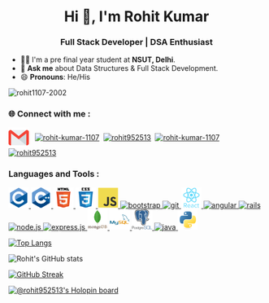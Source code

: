 <h1 align="center">Hi 👋, I'm Rohit Kumar</h1>
<h3 align="center">Full Stack Developer | DSA Enthusiast</h3>

- 👨‍🎓 I'm a pre final year student at **NSUT, Delhi**.
- 💬 **Ask me** about Data Structures & Full Stack Development.
- 😄 **Pronouns**: He/His<br/>
<p align="left"> <img src="https://komarev.com/ghpvc/?username=rohit1107-2002&label=Profile%20views&color=0e75b6&style=flat" alt="rohit1107-2002" /> </p>
<h3 align="left">🌐 Connect with me :</h3>
<p align="left">
<a href="mailto:rohit952513@gmail.com"><img align="center" src="https://github.com/deut-erium/deut-erium/blob/master/assets/gmail.svg" height="40" width="40" alt="mail"></a> &nbsp;
<a href="https://www.linkedin.com/in/rohit-kumar-1107/" target="__blank"><img align="center" src="https://raw.githubusercontent.com/rahuldkjain/github-profile-readme-generator/master/src/images/icons/Social/linked-in-alt.svg" alt="rohit-kumar-1107" height="30" width="40" /></a>&nbsp;
<a href="https://leetcode.com/rohit952513/" target="__blank"><img align="center" src="https://raw.githubusercontent.com/rahuldkjain/github-profile-readme-generator/master/src/images/icons/Social/leet-code.svg" alt="rohit952513" height="35" width="50" /></a>&nbsp;
<a href="https://www.interviewbit.com/profile/rohit-kumar-1107" target="__blank"><img align="center" src="https://assets.interviewbit.com/assets/ib-logo-904db47f8d2208f21a168bfe4851e0fdcc041f2487b6a8ec0b181d3724dbd012.png.gz" alt="rohit-kumar-1107" height="60" width="60" /></a>&nbsp;
<a href="https://www.hackerrank.com/rohit952513/" target="__blank"><img align="center" src="https://raw.githubusercontent.com/rahuldkjain/github-profile-readme-generator/master/src/images/icons/Social/hackerrank.svg" alt="rohit952513" height="35" width="40" /></a>&nbsp;

</p>

<h3 align="left">Languages and Tools :</h3>
<p align="left"> 
  <a href="https://www.cprogramming.com/" target="_blank" rel="noreferrer"> <img src="https://raw.githubusercontent.com/devicons/devicon/master/icons/c/c-original.svg" alt="c" width="40" height="40"/> </a>
  <a href="https://www.w3schools.com/cpp/" target="_blank" rel="noreferrer"> <img src="https://raw.githubusercontent.com/devicons/devicon/master/icons/cplusplus/cplusplus-original.svg" alt="cplusplus" width="40" height="40"/> </a>
  <a href="https://www.w3.org/html/" target="_blank" rel="noreferrer"> <img src="https://raw.githubusercontent.com/devicons/devicon/master/icons/html5/html5-original-wordmark.svg" alt="html5" width="40" height="40"/> </a> 
  <a href="https://www.w3schools.com/css/" target="_blank" rel="noreferrer"> <img src="https://raw.githubusercontent.com/devicons/devicon/master/icons/css3/css3-original-wordmark.svg" alt="css3" width="40" height="40"/> </a> 
  <a href="https://developer.mozilla.org/en-US/docs/Web/JavaScript" target="_blank" rel="noreferrer"> <img src="https://raw.githubusercontent.com/devicons/devicon/master/icons/javascript/javascript-original.svg" alt="javascript" width="40" height="40"/> </a> 
  <a href="https://getbootstrap.com/docs/4.1/getting-started/introduction/" target="_blank" rel="noreferrer"> <img src="https://camo.githubusercontent.com/2512b49c89512f2ff3718f7257f48ed5c46a4e331abbd890b6c5e8c0e458434f/68747470733a2f2f676574626f6f7473747261702e636f6d2f646f63732f352e322f6173736574732f6272616e642f626f6f7473747261702d6c6f676f2d736861646f772e706e67" alt="bootstrap" width="40" height="40"/> </a> 
  <a href="https://git-scm.com/" target="_blank" rel="noreferrer"> <img src="https://www.vectorlogo.zone/logos/git-scm/git-scm-icon.svg" alt="git" width="40" height="40"/> </a> 
  <a href="https://reactjs.org/" target="_blank" rel="noreferrer"> <img src="https://raw.githubusercontent.com/devicons/devicon/master/icons/react/react-original-wordmark.svg" alt="react" width="40" height="40"/> </a> 
  <a href="https://angular.io/docs" target="_blank" rel="noreferrer"> <img src="https://angular.io/assets/images/logos/angularjs/AngularJS-Shield.svg" alt="angular" width="40" height="40"/> </a> 
  <a href="https://guides.rubyonrails.org/" target="_blank" rel="noreferrer"> <img src= "https://upload.wikimedia.org/wikipedia/commons/thumb/6/62/Ruby_On_Rails_Logo.svg/1200px-Ruby_On_Rails_Logo.svg.png" alt="rails" width="40" height="40"/> </a>
  <a href="https://www.w3schools.com/nodejs/" target="_blank" rel="noreferrer"> <img src="https://icon2.cleanpng.com/20180425/xeq/kisspng-node-js-javascript-web-application-express-js-comp-5ae0f84de7b809.1939946215246930699491.jpg" alt="node.js" width="45" height="40"/> </a> 
  <a href="https://www.javatpoint.com/expressjs-tutorial" target="_blank" rel="noreferrer"> <img src="https://www.edureka.co/blog/wp-content/uploads/2019/07/express-logo.png" alt="express.js" width="50" height="50"/> </a> 
  <a href="https://www.mongodb.com/" target="_blank" rel="noreferrer"> <img src="https://raw.githubusercontent.com/devicons/devicon/master/icons/mongodb/mongodb-original-wordmark.svg" alt="mongodb" width="40" height="40"/> </a> 
  <a href="https://www.mysql.com/" target="_blank" rel="noreferrer"> <img src="https://raw.githubusercontent.com/devicons/devicon/master/icons/mysql/mysql-original-wordmark.svg" alt="mysql" width="40" height="40"/> </a> 
  <a href="https://www.postgresql.org/docs/" target="_blank" rel="noreferrer"> <img src="https://raw.githubusercontent.com/docker-library/docs/01c12653951b2fe592c1f93a13b4e289ada0e3a1/postgres/logo.png" alt="postgre" width="40" height="40"/> </a> 
  <a href="https://www.w3schools.com/java/" target="_blank" rel="noreferrer"> <img src="https://cdn.vox-cdn.com/thumbor/VoXJ8IaxCj5_U-366JhtUHLkdQ0=/0x0:640x427/1400x1050/filters:focal(0x0:640x427):format(jpeg)/cdn.vox-cdn.com/assets/1087137/java_logo_640.jpg" alt="java" width="50" height="50"/> </a> 
  <a href="https://www.python.org" target="_blank" rel="noreferrer"> <img src="https://raw.githubusercontent.com/devicons/devicon/master/icons/python/python-original.svg" alt="python" width="40" height="40"/> </a> 
</p>
  

[![Top Langs](https://github-readme-stats.vercel.app/api/top-langs/?username=rohit1107-2002&layout=compact&theme=radical)](https://github.com/rohit1107-2002/github-readme-stats)

![Rohit's GitHub stats](https://github-readme-stats.vercel.app/api?username=rohit1107-2002&show_icons=true&theme=radical)

[![GitHub Streak](https://github-readme-streak-stats.herokuapp.com/?user=rohit1107-2002&theme=dark)](https://git.io/streak-stats)

[![@rohit952513's Holopin board](https://holopin.me/rohit952513)](https://holopin.io/@rohit952513)



<!-- - 👋 Hi, I’m @rohit1107-2002
- 👀 I’m interested in ...
- 🌱 I’m currently learning ...
- 💞️ I’m looking to collaborate on ...
- 📫 How to reach me ... -->

<!---
rohit1107-2002/rohit1107-2002 is a ✨ special ✨ repository because its `README.md` (this file) appears on your GitHub profile.
You can click the Preview link to take a look at your changes.
--->

